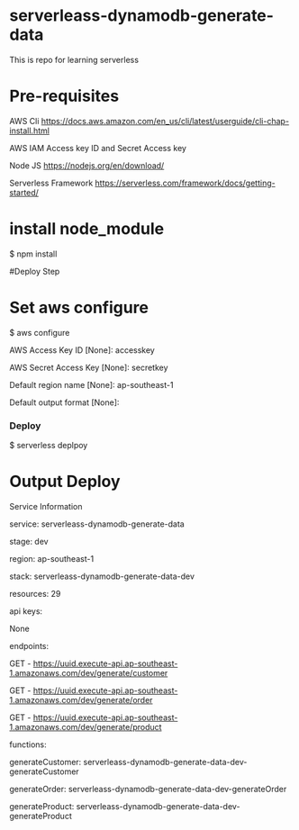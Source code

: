 # serverleass-dynamodb-generate-data
This is repo for learning serverless

# Pre-requisites 
AWS Cli 
https://docs.aws.amazon.com/en_us/cli/latest/userguide/cli-chap-install.html

AWS IAM 
Access key ID and Secret Access key

Node JS
https://nodejs.org/en/download/

Serverless Framework
https://serverless.com/framework/docs/getting-started/

# install node_module 
$ npm install 

#Deploy Step
# Set aws configure
$ aws configure

AWS Access Key ID [None]: accesskey

AWS Secret Access Key [None]: secretkey

Default region name [None]: ap-southeast-1

Default output format [None]:


### Deploy ###
$ serverless deplpoy 



# Output Deploy

Service Information

service: serverleass-dynamodb-generate-data

stage: dev

region: ap-southeast-1

stack: serverleass-dynamodb-generate-data-dev

resources: 29

api keys:

  None

endpoints:

  GET - https://uuid.execute-api.ap-southeast-1.amazonaws.com/dev/generate/customer

  GET - https://uuid.execute-api.ap-southeast-1.amazonaws.com/dev/generate/order

  GET - https://uuid.execute-api.ap-southeast-1.amazonaws.com/dev/generate/product

functions:

  generateCustomer: serverleass-dynamodb-generate-data-dev-generateCustomer

  generateOrder: serverleass-dynamodb-generate-data-dev-generateOrder

  generateProduct: serverleass-dynamodb-generate-data-dev-generateProduct
